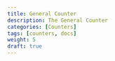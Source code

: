 ```yaml
---
title: General Counter
description: The General Counter
categories: [Counters]
tags: [counters, docs]
weight: 5
draft: true
---
```

